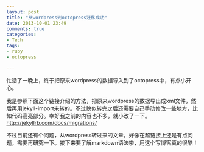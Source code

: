 ```yaml
---
layout: post
title: "从wordpress到octopress迁移成功"
date: 2013-10-01 23:49
comments: true
categories: 
- Tech
tags:
- ruby
- octopress

---
```

忙活了一晚上，终于把原来wordpress的数据导入到了octopress中，有点小开心。

我是参照下面这个链接介绍的方法，把原来wordpress的数据导出成xml文件，然后再用jekyll-import来转的。不过貌似转完之后还需要自己手动修改一些地方，比如代码高亮部分。幸好我之前的内容也不多，就小改了一下。
<a href=http://jekyllrb.com/docs/migrations/>http://jekyllrb.com/docs/migrations/</a>

不过目前还有个问题，从wordpress转过来的文章，好像在超链接上还是有点问题，需要再研究一下。接下来要了解markdown语法啦，用这个写博客真的很酷！